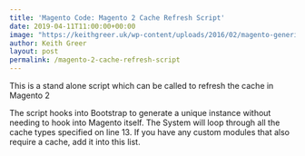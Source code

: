 ```yaml
---
title: 'Magento Code: Magento 2 Cache Refresh Script'
date: 2019-04-11T11:00:00+00:00
image: "https://keithgreer.uk/wp-content/uploads/2016/02/magento-generic.png"
author: Keith Greer
layout: post
permalink: /magento-2-cache-refresh-script
---
```


This is a stand alone script which can be called to refresh the cache in Magento 2

<script src="https://gist.github.com/keithgreer/1121f6a08ad6033272dd21274159eac8.js"></script>

The script hooks into Bootstrap to generate a unique instance without needing to hook into Magento itself. The System will loop through all the cache types specified on line 13. If you have any custom modules that also require a cache, add it into this list. 

